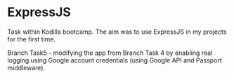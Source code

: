 # ExpressJS
Task within Kodilla bootcamp. The aim was to use ExpressJS in my projects for the first time.

Branch Task5 - modifying the app from Branch Task 4 by enabling real logging using Google account credentials (using Google API and Passport middleware).
